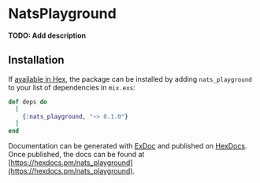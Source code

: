 # NatsPlayground

**TODO: Add description**

## Installation

If [available in Hex](https://hex.pm/docs/publish), the package can be installed
by adding `nats_playground` to your list of dependencies in `mix.exs`:

```elixir
def deps do
  [
    {:nats_playground, "~> 0.1.0"}
  ]
end
```

Documentation can be generated with [ExDoc](https://github.com/elixir-lang/ex_doc)
and published on [HexDocs](https://hexdocs.pm). Once published, the docs can
be found at [https://hexdocs.pm/nats_playground](https://hexdocs.pm/nats_playground).

